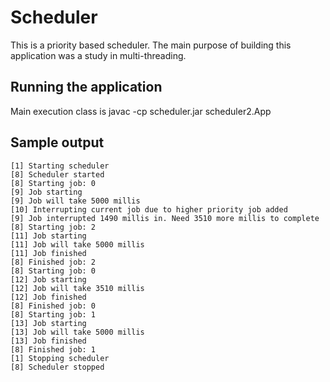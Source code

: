 # Scheduler
This is a priority based scheduler. The main purpose of building this application was a study in multi-threading.

## Running the application

Main execution class is 
javac -cp scheduler.jar scheduler2.App

## Sample output

```
[1] Starting scheduler
[8] Scheduler started
[8] Starting job: 0
[9] Job starting
[9] Job will take 5000 millis
[10] Interrupting current job due to higher priority job added
[9] Job interrupted 1490 millis in. Need 3510 more millis to complete
[8] Starting job: 2
[11] Job starting
[11] Job will take 5000 millis
[11] Job finished
[8] Finished job: 2
[8] Starting job: 0
[12] Job starting
[12] Job will take 3510 millis
[12] Job finished
[8] Finished job: 0
[8] Starting job: 1
[13] Job starting
[13] Job will take 5000 millis
[13] Job finished
[8] Finished job: 1
[1] Stopping scheduler
[8] Scheduler stopped
```